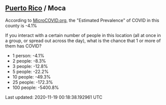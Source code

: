 
## [Puerto Rico](/united-states/puerto-rico) / Moca

According to [MicroCOVID.org](http://microcovid.org),
the "Estimated Prevalence" of COVID in this county is -4.1%

If you interact with a certain number of people in this location
(all at once in a group, or spread out across the day), what is the chance that
1 or more of them has COVID?

- 1 person: -4.1%
- 2 people: -8.3%
- 3 people: -12.8%
- 5 people: -22.2%
- 10 people: -49.3%
- 25 people: -172.3%
- 100 people: -5400.8%

Last updated: 2020-11-19 00:18:38.192961 UTC
